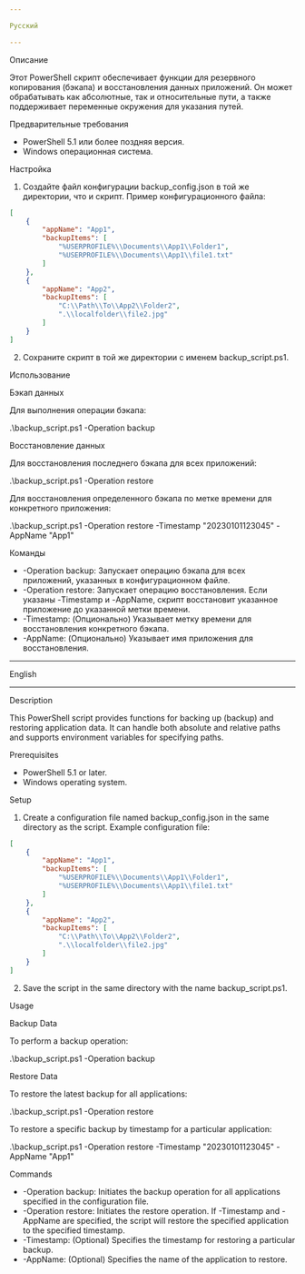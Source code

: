 ```yaml
---

Русский

---
```


Описание

Этот PowerShell скрипт обеспечивает функции для резервного копирования (бэкапа) и восстановления данных приложений. Он может обрабатывать как абсолютные, так и относительные пути, а также поддерживает переменные окружения для указания путей.

Предварительные требования

- PowerShell 5.1 или более поздняя версия.
- Windows операционная система.

Настройка

1. Создайте файл конфигурации backup_config.json в той же директории, что и скрипт. Пример конфигурационного файла:
```json
[
    {
        "appName": "App1",
        "backupItems": [
            "%USERPROFILE%\\Documents\\App1\\Folder1",
            "%USERPROFILE%\\Documents\\App1\\file1.txt"
        ]
    },
    {
        "appName": "App2",
        "backupItems": [
            "C:\\Path\\To\\App2\\Folder2",
            ".\\localfolder\\file2.jpg"
        ]
    }
]
```

2. Сохраните скрипт в той же директории с именем backup_script.ps1.

Использование

Бэкап данных

Для выполнения операции бэкапа:

.\backup_script.ps1 -Operation backup


Восстановление данных

Для восстановления последнего бэкапа для всех приложений:

.\backup_script.ps1 -Operation restore


Для восстановления определенного бэкапа по метке времени для конкретного приложения:

.\backup_script.ps1 -Operation restore -Timestamp "20230101123045" -AppName "App1"


Команды

- -Operation backup: Запускает операцию бэкапа для всех приложений, указанных в конфигурационном файле.
- -Operation restore: Запускает операцию восстановления. Если указаны -Timestamp и -AppName, скрипт восстановит указанное приложение до указанной метки времени.
- -Timestamp: (Опционально) Указывает метку времени для восстановления конкретного бэкапа.
- -AppName: (Опционально) Указывает имя приложения для восстановления.

---

English

---

Description

This PowerShell script provides functions for backing up (backup) and restoring application data. It can handle both absolute and relative paths and supports environment variables for specifying paths.

Prerequisites

- PowerShell 5.1 or later.
- Windows operating system.

Setup

1. Create a configuration file named backup_config.json in the same directory as the script. Example configuration file:
```json
[
    {
        "appName": "App1",
        "backupItems": [
            "%USERPROFILE%\\Documents\\App1\\Folder1",
            "%USERPROFILE%\\Documents\\App1\\file1.txt"
        ]
    },
    {
        "appName": "App2",
        "backupItems": [
            "C:\\Path\\To\\App2\\Folder2",
            ".\\localfolder\\file2.jpg"
        ]
    }
]
```

2. Save the script in the same directory with the name backup_script.ps1.

Usage

Backup Data

To perform a backup operation:

.\backup_script.ps1 -Operation backup


Restore Data

To restore the latest backup for all applications:

.\backup_script.ps1 -Operation restore


To restore a specific backup by timestamp for a particular application:

.\backup_script.ps1 -Operation restore -Timestamp "20230101123045" -AppName "App1"


Commands

- -Operation backup: Initiates the backup operation for all applications specified in the configuration file.
- -Operation restore: Initiates the restore operation. If -Timestamp and -AppName are specified, the script will restore the specified application to the specified timestamp.
- -Timestamp: (Optional) Specifies the timestamp for restoring a particular backup.
- -AppName: (Optional) Specifies the name of the application to restore.
